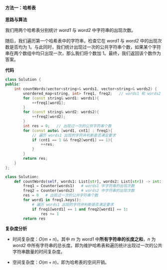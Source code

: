 #### 方法一：哈希表

**思路与算法**

我们用两个哈希表分别统计 $\textit{word1}$ 与 $\textit{word2}$ 中字符串的出现次数。

随后，我们遍历第一个哈希表中的字符串，检查它在 $\textit{word1}$ 与 $\textit{word2}$ 中的出现次数是否均为 $1$。与此同时，我们统计出现过一次的公共字符串个数，如果某个字符串在两个数组中均只出现一次，那么我们将个数加 $1$。最终，我们返回该个数作为答案。

**代码**

```C++ [sol1-C++]
class Solution {
public:
    int countWords(vector<string>& words1, vector<string>& words2) {
        unordered_map<string, int> freq1, freq2;   // words1 和 words2 中字符串的出现次数
        for (const string& word1: words1){
            ++freq1[word1];
        }
        for (const string& word2: words2){
            ++freq2[word2];
        }
        int res = 0;   // 出现过一次的公共字符串个数
        for (const auto& [word1, cnt1] : freq1){
            // 遍历 words1 出现的字符并判断是否满足要求
            if (cnt1 == 1 && freq2[word1] == 1){
                ++res;
            }
        }
        return res;
    }
};
```


```Python [sol1-Python3]
class Solution:
    def countWords(self, words1: List[str], words2: List[str]) -> int:
        freq1 = Counter(words1)   # words1 中字符串的出现次数
        freq2 = Counter(words2)   # words2 中字符串的出现次数
        res = 0   # 出现过一次的公共字符串个数
        for word1 in freq1.keys():
            # 遍历 words1 出现的字符并判断是否满足要求
            if freq1[word1] == 1 and freq2[word1] == 1:
                res += 1
        return res
```


**复杂度分析**

- 时间复杂度：$O(m + n)$，其中 $m$ 为 $\textit{word1}$ 中**所有字符串的长度之和**，$n$ 为 $\textit{word2}$ 中所有字符串的总长度。即为维护哈希表和遍历统计出现过一次的公共字符串数量的时间复杂度。

- 空间复杂度：$O(m + n)$，即为哈希表的空间开销。